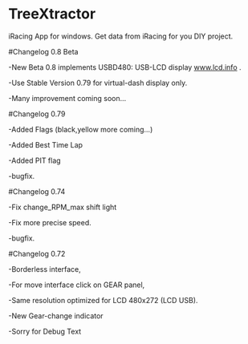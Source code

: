 # TreeXtractor
iRacing App for windows. Get data from iRacing for you DIY project.

#Changelog 0.8 Beta

-New Beta 0.8 implements USBD480: USB-LCD display www.lcd.info .

-Use Stable Version 0.79 for virtual-dash display only.

-Many improvement coming soon...


#Changelog 0.79

-Added Flags (black,yellow more coming...) 

-Added Best Time Lap

-Added PIT flag

-bugfix.



#Changelog 0.74

-Fix change_RPM_max shift light

-Fix more precise speed.

-bugfix.


#Changelog 0.72

-Borderless interface,

-For move interface click on GEAR panel,

-Same resolution optimized for LCD 480x272 (LCD USB).

-New Gear-change indicator

-Sorry for Debug Text
